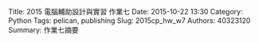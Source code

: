 Title: 2015 電腦輔助設計與實習 作業七
Date: 2015-10-22 13:30
Category: Python
Tags: pelican, publishing
Slug: 2015cp_hw_w7
Authors: 40323120
Summary: 作業七摘要